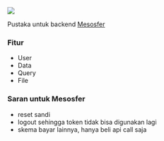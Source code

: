 [![](https://jitpack.io/v/jajanjawa/mesosfer7.svg)](https://jitpack.io/#jajanjawa/mesosfer7)

Pustaka untuk backend [Mesosfer](https://mesosfer.com)

### Fitur
- User
- Data
- Query
- File

### Saran untuk Mesosfer
- reset sandi
- logout sehingga token tidak bisa digunakan lagi
- skema bayar lainnya, hanya beli api call saja